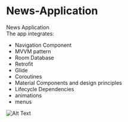 # News-Application
News Application  
The app integrates:
* Navigation Component
* MVVM pattern
* Room Database
* Retrofit
* Glide
* Coroutines
* Material Components and design principles
* Lifecycle Dependencies
* animations
* menus
  
![Alt Text](https://github.com/niranza/News-Application/blob/master/gifs/news_application_gif.gif)
